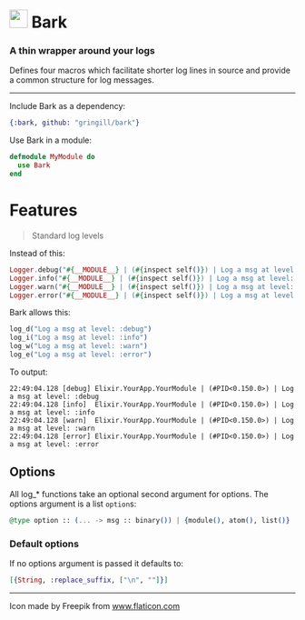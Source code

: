 # <img src="https://imgur.com/THyRml4.png" width="32px"> Bark

### A thin wrapper around your logs

Defines four macros which facilitate shorter log lines in source and provide a common structure for log messages.

---

Include Bark as a dependency:

```elixir
{:bark, github: "gringill/bark"}
```

Use Bark in a module:

```elixir
defmodule MyModule do
  use Bark
end
```

# Features

> Standard log levels

Instead of this:

```elixir
Logger.debug("#{__MODULE__} | (#{inspect self()}) | Log a msg at level: :debug")
Logger.info("#{__MODULE__} | (#{inspect self()}) | Log a msg at level: :info")
Logger.warn("#{__MODULE__} | (#{inspect self()}) | Log a msg at level: :warn")
Logger.error("#{__MODULE__} | (#{inspect self()}) | Log a msg at level: :error")
```

Bark allows this:

```elixir
log_d("Log a msg at level: :debug")
log_i("Log a msg at level: :info")
log_w("Log a msg at level: :warn")
log_e("Log a msg at level: :error")
```

To output:

```
22:49:04.128 [debug] Elixir.YourApp.YourModule | (#PID<0.150.0>) | Log a msg at level: :debug
22:49:04.128 [info]  Elixir.YourApp.YourModule | (#PID<0.150.0>) | Log a msg at level: :info
22:49:04.128 [warn]  Elixir.YourApp.YourModule | (#PID<0.150.0>) | Log a msg at level: :warn
22:49:04.128 [error] Elixir.YourApp.YourModule | (#PID<0.150.0>) | Log a msg at level: :error
```

## Options

All log_* functions take an optional second argument for options. The options argument is a list `option`s:

```elixir
@type option :: (... -> msg :: binary()) | {module(), atom(), list()}
```

### Default options

If no options argument is passed it defaults to:

```elixir
[{String, :replace_suffix, ["\n", ""]}]
```

---

Icon made by Freepik from www.flaticon.com 